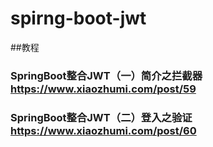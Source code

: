 # spirng-boot-jwt

##教程

### SpringBoot整合JWT（一）简介之拦截器 https://www.xiaozhumi.com/post/59

### SpringBoot整合JWT（二）登入之验证   https://www.xiaozhumi.com/post/60
